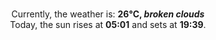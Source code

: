 <p  align="center"><br/>Currently, the weather is: <b> 26°C, <i>broken clouds</i></b></br>Today, the sun rises at <b>05:01</b> and sets at <b>19:39</b>.</p>